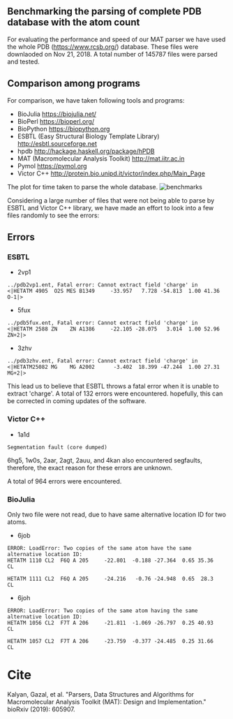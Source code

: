 ## Benchmarking the parsing of complete PDB database with the atom count

For evaluating the performance and speed of our MAT parser we have used the whole PDB  (https://www.rcsb.org/) database. These files were downlaoded on Nov 21, 2018. A total number of 145787 files were parsed and tested.

## Comparison among programs
For comparison, we have taken following tools and programs:
* BioJulia https://biojulia.net/
* BioPerl https://bioperl.org/
* BioPython https://biopython.org
* ESBTL (Easy Structural Biology Template Library) http://esbtl.sourceforge.net
* hpdb http://hackage.haskell.org/package/hPDB
* MAT (Macromolecular Analysis Toolkit) http://mat.iitr.ac.in 
* Pymol https://pymol.org
* Victor C++ http://protein.bio.unipd.it/victor/index.php/Main_Page

The plot for time taken to parse the whole database. ![benchmarks](data/benchmarks.png) 

Considering a large number of files that were not being able to parse by ESBTL and Victor C++ library, we have made an effort to look into a few files randomly to see the errors:

## Errors
### ESBTL

* 2vp1
```
../pdb2vp1.ent, Fatal error: Cannot extract field 'charge' in 
<|HETATM 4905  O2S MES B1349     -33.957   7.728 -54.813  1.00 41.36           O-1|>
```
* 5fux
```
../pdb5fux.ent, Fatal error: Cannot extract field 'charge' in 
<|HETATM 2588 ZN    ZN A1386     -22.105 -28.075   3.014  1.00 52.96          ZN+2|>
```
* 3zhv
```
../pdb3zhv.ent, Fatal error: Cannot extract field 'charge' in 
<|HETATM25082 MG    MG A2002      -3.402  18.399 -47.244  1.00 27.31          MG+2|>
```
This lead us to believe that ESBTL throws a fatal error when it is unable to extract 'charge'. A total of 132 errors were encountered. hopefully, this can be corrected in coming updates of the software.

### Victor C++

* 1a1d
```
Segmentation fault (core dumped)
```
6hg5, 1w0s, 2aar, 2agt, 2auu, and 4kan also encountered segfaults, therefore, the exact reason for these errors are unknown.

A total of 964 errors were encountered.

### BioJulia
Only two file were not read, due to have same alternative location ID for two atoms.

* 6job
```
ERROR: LoadError: Two copies of the same atom have the same alternative location ID:
HETATM 1110 CL2  F6Q A 205     -22.801  -0.188 -27.364  0.65 35.36          CL  

HETATM 1111 CL2  F6Q A 205     -24.216   -0.76 -24.948  0.65  28.3          CL  
```
* 6joh
```
ERROR: LoadError: Two copies of the same atom having the same alternative location ID:
HETATM 1056 CL2  F7T A 206     -21.811  -1.069 -26.797  0.25 40.93          CL  

HETATM 1057 CL2  F7T A 206     -23.759  -0.377 -24.485  0.25 31.66          CL  
```
# Cite
Kalyan, Gazal, et al. "Parsers, Data Structures and Algorithms for Macromolecular Analysis Toolkit (MAT): Design and Implementation." bioRxiv (2019): 605907.
